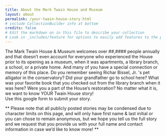 ```yaml
---
title: About the Mark Twain House and Museum
layout: about
permalink: /your-twain-house-story.html
# include CollectionBuilder info at bottom
credits: false
# Edit the markdown on in this file to describe your collection
# Look in _includes/feature for options to easily add features to the page
---
```


The Mark Twain House & Museum welcomes over ##,#### people annually and that doesn’t even account for everyone who experienced the House prior to its opening as a museum, when it was apartments, a library branch, a school, or a private home. And many of you have a special connection or memory of this place. Do you remember seeing Richar Bissel, Jr. 's pet alligator in the conservatory? Did your grandfather go to school here? What was your favorite book that you checked out from the library branch when it was here? Were you a part of the House’s restoration? 
No matter what it is, we want to know YOUR Twain House story!  
Use this google form to submit your story. 

** Please note that all publicly posted stories may be condensed due to character limits on this page, and will only have first name & last initial or you can chose to remain anonymous, but we hope you tell us the full story and we request that you provide us with your full name and contact information in case we’d like to know more! **
